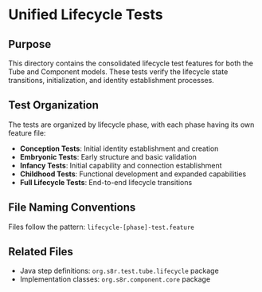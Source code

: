 <!--
Copyright (c) 2025 Eric C. Mumford (@heymumford)

This software was developed with analytical assistance from AI tools 
including Claude 3.7 Sonnet, Claude Code, and Google Gemini Deep Research,
which were used as paid services. All intellectual property rights 
remain exclusively with the copyright holder listed above.

Licensed under the Mozilla Public License 2.0
-->

# Unified Lifecycle Tests

## Purpose

This directory contains the consolidated lifecycle test features for both the Tube and Component models. These tests verify the lifecycle state transitions, initialization, and identity establishment processes.

## Test Organization

The tests are organized by lifecycle phase, with each phase having its own feature file:

- **Conception Tests**: Initial identity establishment and creation
- **Embryonic Tests**: Early structure and basic validation
- **Infancy Tests**: Initial capability and connection establishment
- **Childhood Tests**: Functional development and expanded capabilities
- **Full Lifecycle Tests**: End-to-end lifecycle transitions

## File Naming Conventions

Files follow the pattern: `lifecycle-[phase]-test.feature`

## Related Files

- Java step definitions: `org.s8r.test.tube.lifecycle` package
- Implementation classes: `org.s8r.component.core` package
